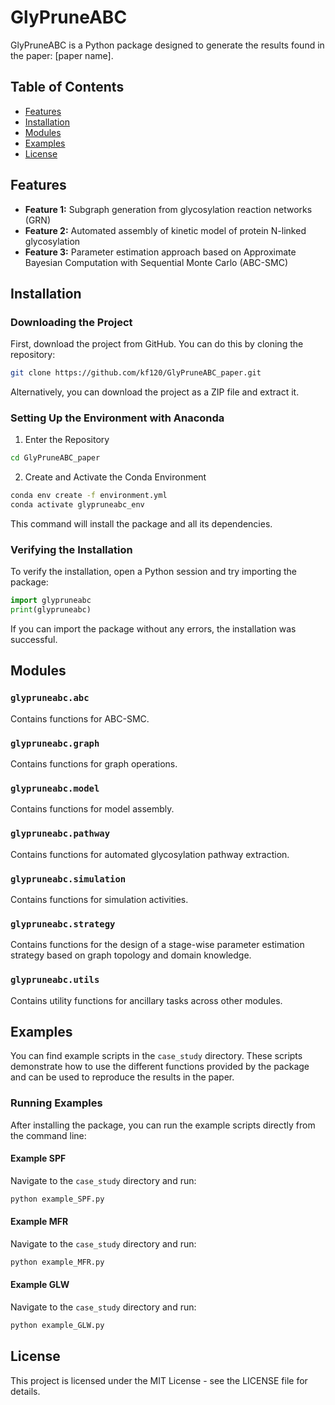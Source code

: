 
# GlyPruneABC

GlyPruneABC is a Python package designed to generate the results found in the paper: [paper name].

## Table of Contents

- [Features](#features)
- [Installation](#installation)
- [Modules](#modules)
- [Examples](#examples)
- [License](#license)

## Features

- **Feature 1:** Subgraph generation from glycosylation reaction networks (GRN)
- **Feature 2:** Automated assembly of kinetic model of protein N-linked glycosylation
- **Feature 3:** Parameter estimation approach based on Approximate Bayesian Computation with Sequential Monte Carlo (ABC-SMC)

## Installation

### Downloading the Project

First, download the project from GitHub. You can do this by cloning the repository:

```bash
git clone https://github.com/kf120/GlyPruneABC_paper.git
```

Alternatively, you can download the project as a ZIP file and extract it.

### Setting Up the Environment with Anaconda

1. Enter the Repository

```bash
cd GlyPruneABC_paper
```

2. Create and Activate the Conda Environment
```bash
conda env create -f environment.yml
conda activate glypruneabc_env
```

This command will install the package and all its dependencies.

### Verifying the Installation

To verify the installation, open a Python session and try importing the package:

```python
import glypruneabc
print(glypruneabc)
```

If you can import the package without any errors, the installation was successful.

## Modules

### `glypruneabc.abc`
Contains functions for ABC-SMC.

### `glypruneabc.graph`
Contains functions for graph operations.

### `glypruneabc.model`
Contains functions for model assembly.

### `glypruneabc.pathway`
Contains functions for automated glycosylation pathway extraction.

### `glypruneabc.simulation`
Contains functions for simulation activities.

### `glypruneabc.strategy`
Contains functions for the design of a stage-wise parameter estimation strategy based on graph topology and domain knowledge.

### `glypruneabc.utils`
Contains utility functions for ancillary tasks across other modules. 

## Examples

You can find example scripts in the `case_study` directory. These scripts demonstrate how to use the different functions provided by the package and can be used to reproduce the results in the paper.

### Running Examples

After installing the package, you can run the example scripts directly from the command line:

#### Example SPF

Navigate to the `case_study` directory and run:

```bash
python example_SPF.py
```

#### Example MFR

Navigate to the `case_study` directory and run:

```bash
python example_MFR.py
```

#### Example GLW

Navigate to the `case_study` directory and run:

```bash
python example_GLW.py
```


## License

This project is licensed under the MIT License - see the LICENSE file for details.
